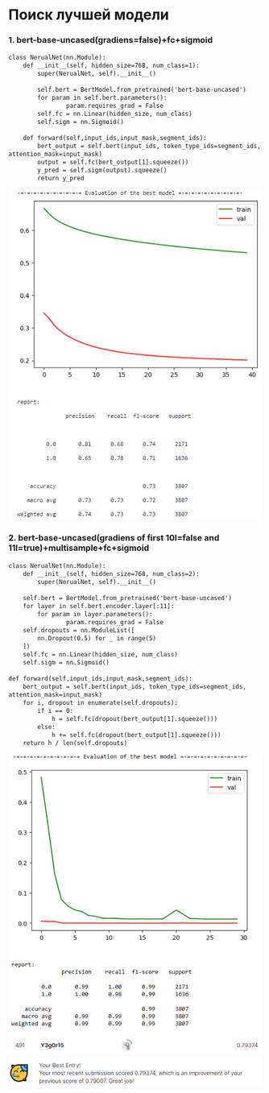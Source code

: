# Поиск лучшей модели

### 1. bert-base-uncased(gradiens=false)+fc+sigmoid


    class NerualNet(nn.Module):
        def __init__(self, hidden_size=768, num_class=1):
            super(NerualNet, self).__init__()

            self.bert = BertModel.from_pretrained('bert-base-uncased')
            for param in self.bert.parameters():
                    param.requires_grad = False
            self.fc = nn.Linear(hidden_size, num_class)
            self.sigm = nn.Sigmoid()
            
        def forward(self,input_ids,input_mask,segment_ids):
            bert_output = self.bert(input_ids, token_type_ids=segment_ids, attention_mask=input_mask)
            output = self.fc(bert_output[1].squeeze())
            y_pred = self.sigm(output).squeeze()
            return y_pred

![](./learning_research/exp_1.png)  

### 2. bert-base-uncased(gradiens of first 10l=false and 11l=true)+multisample+fc+sigmoid


    class NerualNet(nn.Module):
        def __init__(self, hidden_size=768, num_class=2):
            super(NerualNet, self).__init__()

        self.bert = BertModel.from_pretrained('bert-base-uncased')
        for layer in self.bert.encoder.layer[:11]:
            for param in layer.parameters():
                    param.requires_grad = False
        self.dropouts = nn.ModuleList([
            nn.Dropout(0.5) for _ in range(5)
        ])
        self.fc = nn.Linear(hidden_size, num_class)
        self.sigm = nn.Sigmoid()
        
    def forward(self,input_ids,input_mask,segment_ids):
        bert_output = self.bert(input_ids, token_type_ids=segment_ids, attention_mask=input_mask)
        for i, dropout in enumerate(self.dropouts):
            if i == 0:
                h = self.fc(dropout(bert_output[1].squeeze()))
            else:
                h += self.fc(dropout(bert_output[1].squeeze()))
        return h / len(self.dropouts)

![](./learning_research/exp_2.png)

